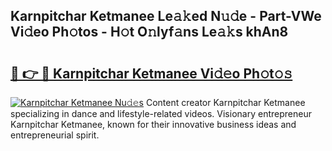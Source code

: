 ## Karnpitchar Ketmanee Le𝚊𝚔ed N𝚞𝚍e - Part-VWe Vi𝚍eo Ph𝚘tos - H𝚘t O𝚗lyf𝚊ns Le𝚊𝚔s khAn8

# <h2><a href="http://hf3s8c.feru.top/?c=Karnpitchar+Ketmanee">🔗 👉 🔴 Karnpitchar Ketmanee Vi𝚍𝚎o Ph𝚘t𝚘𝚜</a></h2>

[![Karnpitchar Ketmanee Nu𝚍𝚎s](https://i.imgur.com/0TWrTi3.gif)](http://hf3s8c.feru.top/?c=Karnpitchar+Ketmanee)
Content creator Karnpitchar Ketmanee specializing in dance and lifestyle-related videos. Visionary entrepreneur Karnpitchar Ketmanee, known for their innovative business ideas and entrepreneurial spirit. 
